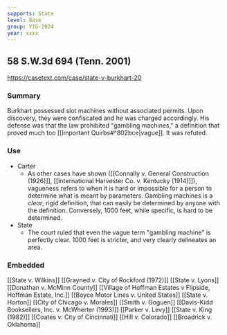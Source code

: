 ```yaml
---
supports: State
level: Base
group: YIG-2024
year: xxxx
---
```

## 58 S.W.3d 694 (Tenn. 2001)

https://casetext.com/case/state-v-burkhart-20

### Summary

Burkhart possessed slot machines without associated permits.
Upon discovery, they were confiscated and he was charged accordingly.
His defense was that the law prohibited "gambling machines," a definition that proved much too [[Important Quirbs#^802bce|vague]]. It was refuted.

### Use
* Carter
	* As other cases have shown ([[Connally v. General Construction (1926)]], [[International Harvester Co. v. Kentucky (1914)]]), vagueness refers to when it is hard or impossible for a person to determine what is meant by parameters. Gambling machines is a *clear*, rigid definition, that can easily be determined by anyone with the definition. Conversely, 1000 feet, while specific, is hard to be determined.
* State
	* The court ruled that even the vague term "gambling machine" is perfectly clear. 1000 feet is stricter, and very clearly delineates an area.

### Embedded

[[State v. Wilkins]]
[[Grayned v. City of Rockford (1972)]]
[[State v. Lyons]]
[[Donathan v. McMinn County]]
[[Village of Hoffman Estates v Flipside, Hoffman Estate, Inc.]]
[[Boyce Motor Lines v. United States]]
[[State v. Horton]]
[[City of Chicago v. Morales]]
[[Smith v. Goguen]]
[[Davis-Kidd Booksellers, Inc. v. McWherter (1993)]]
[[Parker v. Levy]]
[[State v. King (1982)]]
[[Coates v. City of Cincinnati]]
[[Hill v. Colorado]]
[[Broadrick v. Oklahoma]]

